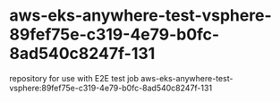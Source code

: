 # aws-eks-anywhere-test-vsphere-89fef75e-c319-4e79-b0fc-8ad540c8247f-131
repository for use with E2E test job aws-eks-anywhere-test-vsphere:89fef75e-c319-4e79-b0fc-8ad540c8247f-131
